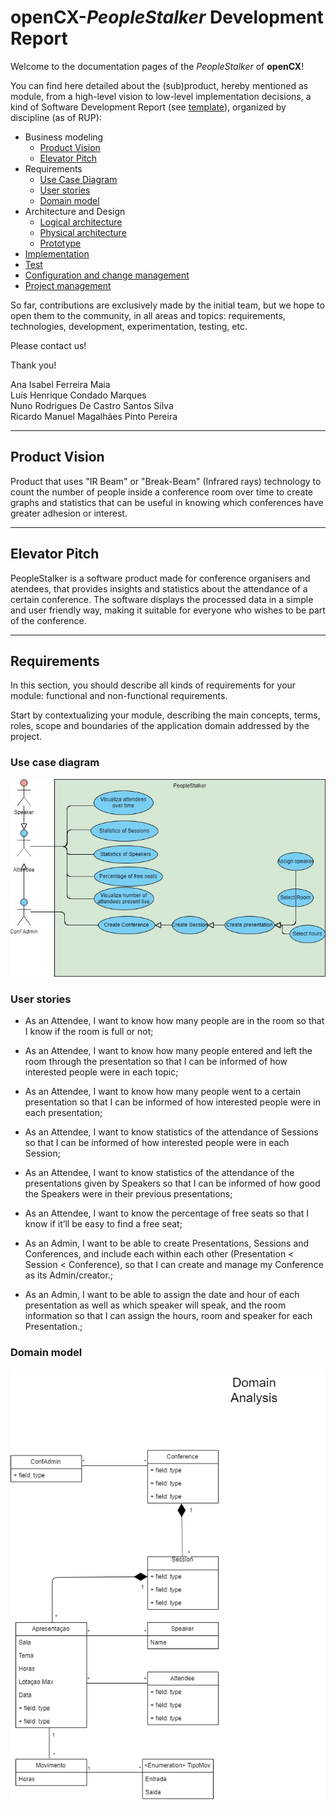 # openCX-*PeopleStalker* Development Report

Welcome to the documentation pages of the *PeopleStalker* of **openCX**!

You can find here detailed about the (sub)product, hereby mentioned as module, from a high-level vision to low-level implementation decisions, a kind of Software Development Report (see [template](https://github.com/softeng-feup/open-cx/blob/master/docs/templates/Development-Report.md)), organized by discipline (as of RUP):

* Business modeling
  * [Product Vision](#Product-Vision)
  * [Elevator Pitch](#Elevator-Pitch)
* Requirements
  * [Use Case Diagram](#Use-case-diagram)
  * [User stories](#User-stories)
  * [Domain model](#Domain-model)
* Architecture and Design
  * [Logical architecture](#Logical-architecture)
  * [Physical architecture](#Physical-architecture)
  * [Prototype](#Prototype)
* [Implementation](#Implementation)
* [Test](#Test)
* [Configuration and change management](#Configuration-and-change-management)
* [Project management](#Project-management)

So far, contributions are exclusively made by the initial team, but we hope to open them to the community, in all areas and topics: requirements, technologies, development, experimentation, testing, etc.

Please contact us!

Thank you!


 Ana Isabel Ferreira Maia  
 Luís Henrique Condado Marques  
 Nuno Rodrigues De Castro Santos Silva  
 Ricardo Manuel Magalhães Pinto Pereira  

---

## Product Vision
Product that uses "IR Beam" or "Break-Beam" (Infrared rays) technology to count the number of people inside a conference room over time to create graphs and statistics that can be useful in knowing which conferences have greater adhesion or interest.


---


## Elevator Pitch
PeopleStalker is a software product made for conference organisers and atendees, that provides insights and statistics about the attendance of a certain conference. The software displays the processed data in a simple and user friendly way, making it suitable for everyone who wishes to be part of the conference.


---


## Requirements

In this section, you should describe all kinds of requirements for your module: functional and non-functional requirements.

Start by contextualizing your module, describing the main concepts, terms, roles, scope and boundaries of the application domain addressed by the project.

### Use case diagram

![Use Case](https://github.com/softeng-feup/open-cx-peoplestalker/blob/master/use_cases.JPG)

### User stories

* As an Attendee, I want to know how many people are in the room so that I know if the room is full or not;

* As an Attendee, I want to know how many people entered and left the room through the presentation so that I can be informed of how interested people were in each topic;

* As an Attendee, I want to know how many people went to a certain presentation so that I can be informed of how interested people were in each presentation;

* As an Attendee, I want to know statistics of the attendance of Sessions so that I can be informed of how interested people were in each Session;

* As an Attendee, I want to know statistics of the attendance of the presentations given by Speakers so that I can be informed of how good the Speakers were in their previous presentations;

* As an Attendee, I want to know the percentage of free seats so that I know if it’ll be easy to find a free seat;

* As an Admin, I want to be able to create Presentations, Sessions and Conferences, and include each within each other (Presentation < Session < Conference), so that I can create and manage my Conference as its Admin/creator.;

* As an Admin, I want to be able to assign the date and hour of each presentation as well as which speaker will speak, and the room information so that I can assign the hours, room and speaker for each Presentation.;

### Domain model

![Domain Model UML](https://github.com/softeng-feup/open-cx-peoplestalker/blob/master/domain_analysis.png)
